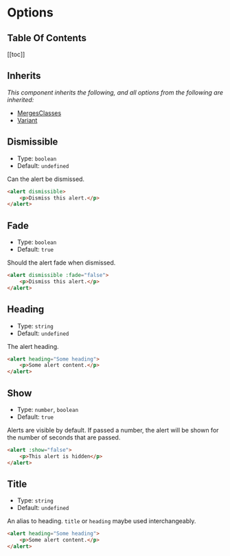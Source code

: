 # Options

## Table Of Contents

[[toc]]

## Inherits

*This component inherits the following, and all options from the following are inherited:*

- [MergesClasses](/)
- [Variant](/)


## Dismissible

- Type: `boolean`
- Default: `undefined`

Can the alert be dismissed.

``` html
<alert dismissible>
    <p>Dismiss this alert.</p>
</alert>
```

## Fade

- Type: `boolean`
- Default: `true`

Should the alert fade when dismissed.

``` html
<alert dismissible :fade="false">
    <p>Dismiss this alert.</p>
</alert>
```

## Heading

- Type: `string`
- Default: `undefined`

The alert heading.

``` html
<alert heading="Some heading">
    <p>Some alert content.</p>
</alert>
```

## Show

- Type: `number`, `boolean`
- Default: `true`

Alerts are visible by default. If passed a number, the alert will be shown
for the number of seconds that are passed.

``` html
<alert :show="false">
    <p>This alert is hidden</p>
</alert>
```

## Title

- Type: `string`
- Default: `undefined`

An alias to heading. `title` or `heading` maybe used interchangeably.

``` html
<alert heading="Some heading">
    <p>Some alert content.</p>
</alert>
```